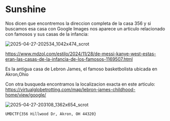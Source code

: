 # Sunshine

Nos dicen que encontremos la direccion completa de la casa 356 y si buscamos esa casa con Google Images nos aparece un articulo relacionado con famosos y sus casas de la infancia:

![2025-04-27-202534_1042x474_scrot](https://github.com/user-attachments/assets/658a1bcf-9b88-4236-82b7-0b31d579b854)

https://www.mdzol.com/estilo/2024/11/28/de-messi-kanye-west-estas-eran-las-casas-de-la-infancia-de-los-famosos-1169507.html

Es la antigua casa de Lebron James, el famoso basketbolista ubicada en Akron,Ohio

Con otra busqueda encontramos la localizacion exacta en este articulo: https://virtualglobetrotting.com/map/lebron-james-childhood-home/view/google/

![2025-04-27-203108_1362x654_scrot](https://github.com/user-attachments/assets/ee89a868-00f6-4804-b166-55ae95fc7f1a)

`UMDCTF{356 Hillwood Dr, Akron, OH 44320}`
